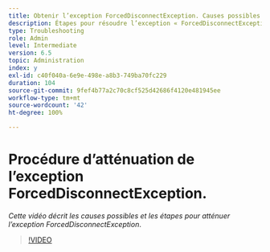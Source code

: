 ```yaml
---
title: Obtenir l’exception ForcedDisconnectException. Causes possibles et mesures pour atténuer le problème.
description: Étapes pour résoudre l’exception « ForcedDisconnectException - Cette personne a été forcée à quitter le système distribué ».
type: Troubleshooting
role: Admin
level: Intermediate
version: 6.5
topic: Administration
index: y
exl-id: c40f040a-6e9e-498e-a8b3-749ba70fc229
duration: 104
source-git-commit: 9fef4b77a2c70c8cf525d42686f4120e481945ee
workflow-type: tm+mt
source-wordcount: '42'
ht-degree: 100%

---
```


# Procédure d’atténuation de l’exception ForcedDisconnectException.

*Cette vidéo décrit les causes possibles et les étapes pour atténuer l’exception ForcedDisconnectException*.

>[!VIDEO](https://video.tv.adobe.com/v/335483?quality=12&learn=on)
